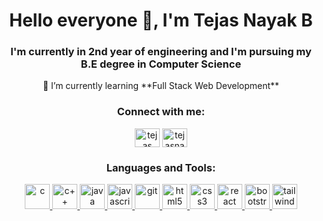 <h1 align="center">Hello everyone 👋, I'm Tejas Nayak B</h1>

<h3 align="center">I'm currently in 2nd year of engineering  and I'm pursuing my B.E degree in Computer Science</h3>
<p align="center">
 🌱 I’m currently learning **Full Stack Web Development**</p>

<h3 align="center">Connect with me:</h3>
<p align="center">
<!-- <a href="https://dev.to/tejasnayak42" target="blank">
<img align="center" src="https://raw.githubusercontent.com/rahuldkjain/github-profile-readme-generator/master/src/images/icons/Social/devto.svg"     
alt="tejasnayak42" height="30" width="40" />
</a> -->
<a href="https://linkedin.com/in/tejasnayak07" target="blank"><img align="center" src="https://cdn.jsdelivr.net/gh/devicons/devicon/icons/linkedin/linkedin-original.svg" alt="tejas nayak b" height="30" width="40" /></a>
<!-- <a href="https://instagram.com/tejasnayak448" target="blank"><img align="center" src="https://raw.githubusercontent.com/rahuldkjain/github-profile-readme-generator/master/src/images/icons/Social/instagram.svg" alt="tejasnayak448" height="30" width="40" /></a> -->
<a href="https://www.codechef.com/users/tejasnayak42" target="blank"><img align="center" src="https://cdn.jsdelivr.net/npm/simple-icons@3.1.0/icons/codechef.svg" alt="tejasnayak42" height="30" width="40" /></a>
</p>

<h3 align="center">Languages and Tools:</h3>

<div align="center">
 <a href="https://www.cprogramming.com/" target="_blank" rel="noreferrer">
  <img src="https://cdn.jsdelivr.net/gh/devicons/devicon/icons/c/c-plain.svg" alt="c" width="40" height="40"/> </a>
 
 <a href="https://www.w3schools.com/cpp/" target="_blank" rel="noreferrer"> 
  <img src="https://cdn.jsdelivr.net/gh/devicons/devicon/icons/cplusplus/cplusplus-plain.svg" alt="c++" width="40" height="40"/> </a> 
 
 <a href="https://www.java.com" target="_blank" rel="noreferrer">
  <img src="https://cdn.jsdelivr.net/gh/devicons/devicon/icons/java/java-original.svg" alt="java" width="40" height="40"/> </a> 
 
 <a href="https://developer.mozilla.org/en-US/docs/Web/JavaScript" target="_blank" rel="noreferrer">
  <img src="https://cdn.jsdelivr.net/gh/devicons/devicon/icons/javascript/javascript-plain.svg" alt="javascript" width="40" height="40"/> </a>
 
 <a href="https://git-scm.com/" target="_blank" rel="noreferrer"> 
  <img src="https://www.vectorlogo.zone/logos/git-scm/git-scm-icon.svg" alt="git" width="40" height="40"/> </a>

 <a href="https://www.w3.org/html/" target="_blank" rel="noreferrer">
  <img src="https://cdn.jsdelivr.net/gh/devicons/devicon/icons/html5/html5-original.svg" alt="html5" width="40" height="40"/> </a> 
 
 <a href="https://www.w3schools.com/css/" target="_blank" rel="noreferrer">
  <img src="https://cdn.jsdelivr.net/gh/devicons/devicon/icons/css3/css3-original.svg" alt="css3" width="40" height="40"/> </a>
 
  <a href="https://reactjs.org/" target="_blank" rel="noreferrer"> 
 <img src="https://cdn.jsdelivr.net/gh/devicons/devicon/icons/react/react-original.svg" alt="react" width="40" height="40"/> </a>
 
 <a href="https://getbootstrap.com" target="_blank" rel="noreferrer"> 
  <img src="https://cdn.jsdelivr.net/gh/devicons/devicon/icons/bootstrap/bootstrap-plain.svg" alt="bootstrap" width="40" height="40"/> </a>

 <a href="https://tailwindcss.com/" target="_blank" rel="noreferrer">
  <img src="https://www.vectorlogo.zone/logos/tailwindcss/tailwindcss-icon.svg" alt="tailwind" width="40" height="40"/> </a>
</div>
